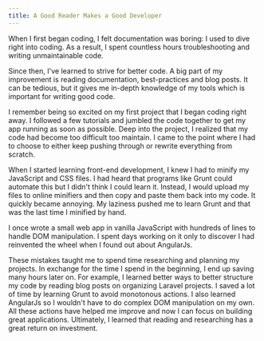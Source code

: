 ```yaml
---
title: A Good Reader Makes a Good Developer
---
```


When I first began coding, I felt documentation was boring: I used to dive right into coding. As a result, I spent countless hours troubleshooting and writing unmaintainable code.

Since then, I've learned to strive for better code. A big part of my improvement is reading documentation, best-practices and blog posts. It can be tedious, but it gives me in-depth knowledge of my tools which is important for writing good code.

I remember being so excited on my first project that I began coding right away. I followed a few tutorials and jumbled the code together to get my app running as soon as possible. Deep into the project, I realized that my code had become too difficult too maintain. I came to the point where I had to choose to either keep pushing through or rewrite everything from scratch.

When I started learning front-end development, I knew I had to minify my JavaScript and CSS files. I had heard that programs like Grunt could automate this but I didn't think I could learn it. Instead, I would upload my files to online minifiers and then copy and paste them back into my code. It quickly became annoying. My laziness pushed me to learn Grunt and that was the last time I minified by hand.

I once wrote a small web app in vanilla JavaScript with hundreds of lines to handle DOM manipulation. I spent days working on it only to discover I had reinvented the wheel when I found out about AngularJs.

These mistakes taught me to spend time researching and planning my projects. In exchange for the time I spend in the beginning, I end up saving many hours later on. For example, I learned better ways to better structure my code by reading blog posts on organizing Laravel projects. I saved a lot of time by learning Grunt to avoid monotonous actions. I also learned AngularJs so I wouldn't have to do complex DOM manipulation on my own. All these actions have helped me improve and now I can focus on building great applications. Ultimately, I learned that reading and researching has a great return on investment.
